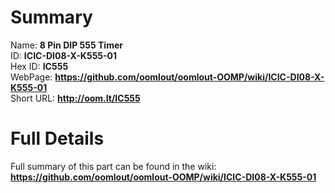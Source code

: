 
Summary
=================
  
Name: __8 Pin DIP 555 Timer__    
ID: __ICIC-DI08-X-K555-01__   
Hex ID: __IC555__   
WebPage: __https://github.com/oomlout/oomlout-OOMP/wiki/ICIC-DI08-X-K555-01__   
Short URL: __http://oom.lt/IC555__   

Full Details
==========================
Full summary of this part can be found in the wiki:   
__https://github.com/oomlout/oomlout-OOMP/wiki/ICIC-DI08-X-K555-01__    

